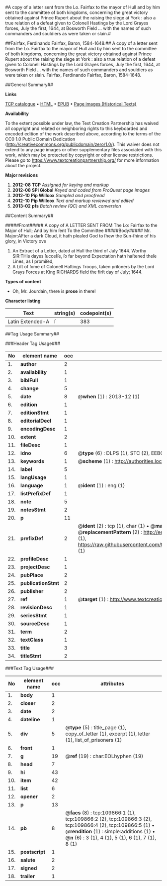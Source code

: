 #A copy of a letter sent from the Lo. Fairfax to the mayor of Hull and by him sent to the committee of both kingdoms, concerning the great victory obtained against Prince Rupert about the raising the siege at York : also a true relation of a defeat given to Colonell Hastings by the Lord Grayes forces, July the first, 1644, at Bosworth Field ... with the names of such commanders and souldiers as were taken or slain.#

##Fairfax, Ferdinando Fairfax, Baron, 1584-1648.##
A copy of a letter sent from the Lo. Fairfax to the mayor of Hull and by him sent to the committee of both kingdoms, concerning the great victory obtained against Prince Rupert about the raising the siege at York : also a true relation of a defeat given to Colonell Hastings by the Lord Grayes forces, July the first, 1644, at Bosworth Field ... with the names of such commanders and souldiers as were taken or slain.
Fairfax, Ferdinando Fairfax, Baron, 1584-1648.

##General Summary##

**Links**

[TCP catalogue](http://www.ota.ox.ac.uk/tcp/)  • 
[HTML](http://tei.it.ox.ac.uk/tcp/Texts-HTML/free/A39/A39630.html)  • 
[EPUB](http://tei.it.ox.ac.uk/tcp/Texts-EPUB/free/A39/A39630.epub) • 
[Page images (Historical Texts)](https://historicaltexts.jisc.ac.uk/eebo-26925480e)

**Availability**

To the extent possible under law, the Text Creation Partnership has waived all copyright and related or neighboring rights to this keyboarded and encoded edition of the work described above, according to the terms of the CC0 1.0 Public Domain Dedication (http://creativecommons.org/publicdomain/zero/1.0/). This waiver does not extend to any page images or other supplementary files associated with this work, which may be protected by copyright or other license restrictions. Please go to https://www.textcreationpartnership.org/ for more information about the project.

**Major revisions**

1. __2012-08__ __TCP__ *Assigned for keying and markup*
1. __2012-08__ __SPi Global__ *Keyed and coded from ProQuest page images*
1. __2012-10__ __Pip Willcox__ *Sampled and proofread*
1. __2012-10__ __Pip Willcox__ *Text and markup reviewed and edited*
1. __2013-02__ __pfs__ *Batch review (QC) and XML conversion*

##Content Summary##

#####Front#####
A copy of A LETTER SENT FROM The Lo: Fairfax to the Major of Hull; And by him ſent To the Committee 
#####Body#####
Mr. Major:AFter a dark Cloud, it hath pleaſed God to ſhew the Sun-ſhine of his glory, in Victory ove
1. An Extract of a Letter, dated at Hull the third of July 1644.
Worthy SIR:THis dayes ſucceſſe, ſo far beyond Expectation hath haſtened theſe Lines, as I promiſed, 
1. A Liſt of ſome of Colonell Haſtings Troops, taken priſoners by the Lord Grays Forces at King RICHARDS field the firſt day of July; 1644.

**Types of content**

  * Oh, Mr. Jourdain, there is **prose** in there!

**Character listing**


|Text|string(s)|codepoint(s)|
|---|---|---|
|Latin Extended-A|ſ|383|

##Tag Usage Summary##

###Header Tag Usage###

|No|element name|occ|attributes|
|---|---|---|---|
|1.|__author__|2||
|2.|__availability__|1||
|3.|__biblFull__|1||
|4.|__change__|5||
|5.|__date__|8| @__when__ (1) : 2013-12 (1)|
|6.|__edition__|1||
|7.|__editionStmt__|1||
|8.|__editorialDecl__|1||
|9.|__encodingDesc__|1||
|10.|__extent__|2||
|11.|__fileDesc__|1||
|12.|__idno__|6| @__type__ (6) : DLPS (1), STC (2), EEBO-CITATION (1), OCLC (1), VID (1)|
|13.|__keywords__|1| @__scheme__ (1) : http://authorities.loc.gov/ (1)|
|14.|__label__|5||
|15.|__langUsage__|1||
|16.|__language__|1| @__ident__ (1) : eng (1)|
|17.|__listPrefixDef__|1||
|18.|__note__|5||
|19.|__notesStmt__|2||
|20.|__p__|11||
|21.|__prefixDef__|2| @__ident__ (2) : tcp (1), char (1)  •  @__matchPattern__ (2) : ([0-9\-]+):([0-9IVX]+) (1), (.+) (1)  •  @__replacementPattern__ (2) : http://eebo.chadwyck.com/downloadtiff?vid=$1&page=$2 (1), https://raw.githubusercontent.com/textcreationpartnership/Texts/master/tcpchars.xml#$1 (1)|
|22.|__profileDesc__|1||
|23.|__projectDesc__|1||
|24.|__pubPlace__|2||
|25.|__publicationStmt__|2||
|26.|__publisher__|2||
|27.|__ref__|1| @__target__ (1) : http://www.textcreationpartnership.org/docs/. (1)|
|28.|__revisionDesc__|1||
|29.|__seriesStmt__|1||
|30.|__sourceDesc__|1||
|31.|__term__|2||
|32.|__textClass__|1||
|33.|__title__|3||
|34.|__titleStmt__|2||


###Text Tag Usage###

|No|element name|occ|attributes|
|---|---|---|---|
|1.|__body__|1||
|2.|__closer__|2||
|3.|__date__|2||
|4.|__dateline__|1||
|5.|__div__|5| @__type__ (5) : title_page (1), copy_of_letter (1), excerpt (1), letter (1), list_of_prisoners (1)|
|6.|__front__|1||
|7.|__g__|19| @__ref__ (19) : char:EOLhyphen (19)|
|8.|__head__|7||
|9.|__hi__|43||
|10.|__item__|42||
|11.|__list__|6||
|12.|__opener__|2||
|13.|__p__|13||
|14.|__pb__|8| @__facs__ (8) : tcp:109866:1 (1), tcp:109866:2 (2), tcp:109866:3 (2), tcp:109866:4 (2), tcp:109866:5 (1)  •  @__rendition__ (1) : simple:additions (1)  •  @__n__ (6) : 3 (1), 4 (1), 5 (1), 6 (1), 7 (1), 8 (1)|
|15.|__postscript__|1||
|16.|__salute__|2||
|17.|__signed__|2||
|18.|__trailer__|1||
